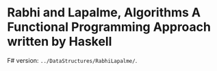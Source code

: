 # Rabhi and Lapalme, Algorithms A Functional Programming Approach written by Haskell
F# version: `../DataStructures/RabhiLapalme/`.
